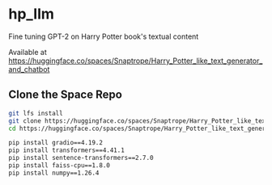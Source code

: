 # hp_llm
Fine tuning GPT-2 on Harry Potter book's textual content 

Available at https://huggingface.co/spaces/Snaptrope/Harry_Potter_like_text_generator_and_chatbot

## Clone the Space Repo

```bash
git lfs install
git clone https://huggingface.co/spaces/Snaptrope/Harry_Potter_like_text_generator_and_chatbot
cd https://huggingface.co/spaces/Snaptrope/Harry_Potter_like_text_generator_and_chatbot
```
```Requirment.txt
pip install gradio==4.19.2
pip install transformers==4.41.1
pip install sentence-transformers==2.7.0
pip install faiss-cpu==1.8.0
pip install numpy==1.26.4
```

